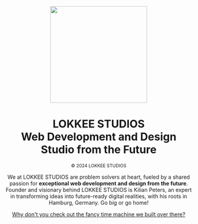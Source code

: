 <div align="center">
 <img src="https://lokkeestudios.com/favicon.svg" width="256"/>
</div>
<h1 align="center">LOKKEE STUDIOS<br>Web Development and Design Studio from the Future</h1>
<p align="center"><small align="center">© 2024 LOKKEE STUDIOS</small></p>
<p align="center">
  We at LOKKEE STUDIOS are problem solvers at heart, fueled
  by a shared passion for <strong>exceptional web development and design from the future</strong>. Founder and visionary
  behind LOKKEE STUDIOS is Kilian Peters, an expert in transforming ideas into future-ready digital
  realities, with his roots in Hamburg, Germany. Go big or go home!
</p>
<p align="center"><a href="https://lokkeestudios.com">Why don't you check out the fancy time machine we built over there?</a></p>
